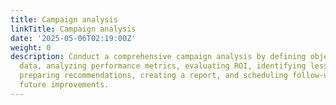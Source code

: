 ```yaml
---
title: Campaign analysis
linkTitle: Campaign analysis
date: '2025-05-06T02:19:00Z'
weight: 0
description: Conduct a comprehensive campaign analysis by defining objectives, gathering
  data, analyzing performance metrics, evaluating ROI, identifying lessons learned,
  preparing recommendations, creating a report, and scheduling follow-up actions for
  future improvements.
---
```



<!-- Unsupported block type: table_of_contents -->

<!-- Unsupported block type: unsupported -->

